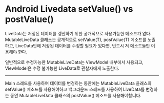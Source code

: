 # Android Livedata setValue() vs postValue()

LiveData는 저장된 데이터를 갱신하기 위한 공개적으로 사용가능한 메소드가 없다.
MutableLiveData 클래스는 공개적으로 setValue(T), postValue(T) 메소드를 노출하고,
LiveData안에 저장된 데이터를 수정할 필요가 있다면, 반드시 저 메소드들만 이용해야 한다.

일반적으로 수정가능한 MutableLiveData는 ViewModel 내부에서 사용되고,
ViewModel은 수정 불가능한 LiveData로 관찰자에게 노출한다.

---

Main 스레드를 사용하여 데이터를 변경하는 동안에는 MutableLiveData 클래스의 setValue() 메소드를 사용해야하고
백그라운드 스레드를 사용하여 LiveData를 변경하는 동안 MutableLiveData 클래스의 postValue() 메소드를 사용해야합니다.
